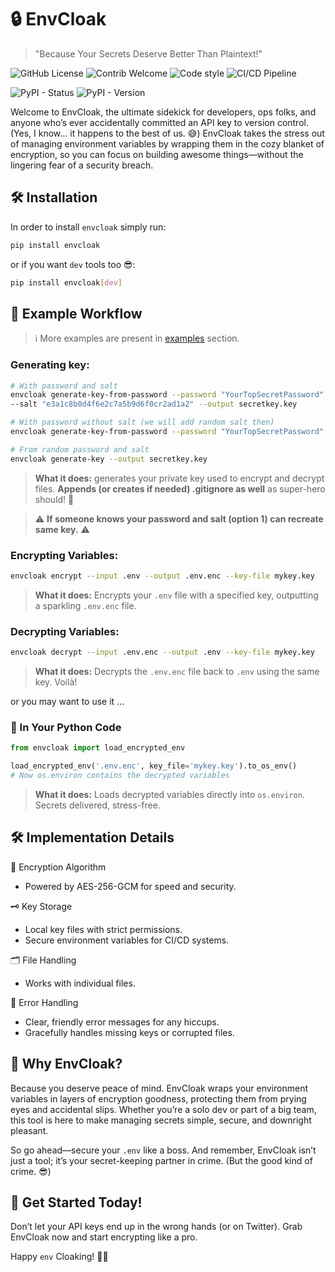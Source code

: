 # 🔒 EnvCloak

> "Because Your Secrets Deserve Better Than Plaintext!"

![GitHub License](https://img.shields.io/github/license/Veinar/envcloak)
![Contrib Welcome](https://img.shields.io/badge/contributions-welcome-blue)
![Code style](https://img.shields.io/badge/code%20style-black-black)
![CI/CD Pipeline](https://github.com/Veinar/envcloak/actions/workflows/test_and_build.yaml/badge.svg)

![PyPI - Status](https://img.shields.io/pypi/status/envcloak?label=pypi%20status)
![PyPI - Version](https://img.shields.io/pypi/v/envcloak)



Welcome to EnvCloak, the ultimate sidekick for developers, ops folks, and anyone who’s ever accidentally committed an API key to version control. (Yes, I know… it happens to the best of us. 😅) EnvCloak takes the stress out of managing environment variables by wrapping them in the cozy blanket of encryption, so you can focus on building awesome things—without the lingering fear of a security breach.

## 🛠️ Installation

In order to install `envcloak` simply run:
```bash
pip install envcloak
```
or if you want `dev` tools too 😎:
```bash
pip install envcloak[dev]
```

## 🚀 Example Workflow

> ℹ️ More examples are present in [examples](./examples) section.

### Generating key:

```bash
# With password and salt
envcloak generate-key-from-password --password "YourTopSecretPassword" \
--salt "e3a1c8b0d4f6e2c7a5b9d6f0cr2ad1a2" --output secretkey.key

# With password without salt (we will add random salt then)
envcloak generate-key-from-password --password "YourTopSecretPassword" --output secretkey.key

# From random password and salt
envcloak generate-key --output secretkey.key
```
> **What it does:** generates your private key used to encrypt and decrypt files. **Appends (or creates if needed) .gitignore as well** as super-hero should! 🎉

> ⚠ **If someone knows your password and salt (option 1) can recreate same key.** ⚠

### Encrypting Variables:

```bash
envcloak encrypt --input .env --output .env.enc --key-file mykey.key
```
> **What it does:** Encrypts your `.env` file with a specified key, outputting a sparkling `.env.enc` file.

### Decrypting Variables:

```bash
envcloak decrypt --input .env.enc --output .env --key-file mykey.key
```
> **What it does:** Decrypts the `.env.enc` file back to `.env` using the same key. Voilà!

or you may want to use it ...

### 🐍 In Your Python Code

```python
from envcloak import load_encrypted_env

load_encrypted_env('.env.enc', key_file='mykey.key').to_os_env()
# Now os.environ contains the decrypted variables

```
> **What it does:** Loads decrypted variables directly into `os.environ`. Secrets delivered, stress-free.

## 🛠️ Implementation Details
🔑 Encryption Algorithm

* Powered by AES-256-GCM for speed and security.

🗝️ Key Storage

* Local key files with strict permissions.
* Secure environment variables for CI/CD systems.

🗂️ File Handling

* Works with individual files.

🚦 Error Handling

* Clear, friendly error messages for any hiccups.
* Gracefully handles missing keys or corrupted files.

## 🎉 Why EnvCloak?

Because you deserve peace of mind. EnvCloak wraps your environment variables in layers of encryption goodness, protecting them from prying eyes and accidental slips. Whether you’re a solo dev or part of a big team, this tool is here to make managing secrets simple, secure, and downright pleasant.

So go ahead—secure your `.env` like a boss. And remember, EnvCloak isn’t just a tool; it’s your secret-keeping partner in crime. (But the good kind of crime. 😎)

## 🔗 Get Started Today!

Don’t let your API keys end up in the wrong hands (or on Twitter). Grab EnvCloak now and start encrypting like a pro.

Happy `env` Cloaking! 🕵️‍♂️
